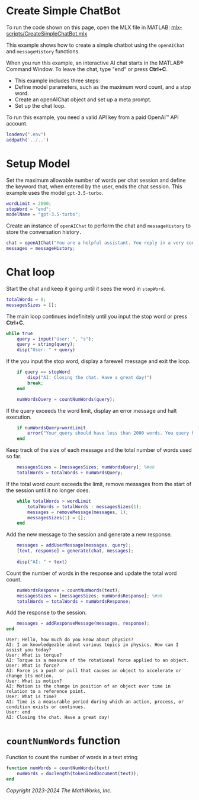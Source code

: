 
# Create Simple ChatBot

To run the code shown on this page, open the MLX file in MATLAB: [mlx-scripts/CreateSimpleChatBot.mlx](mlx-scripts/CreateSimpleChatBot.mlx) 

This example shows how to create a simple chatbot using the `openAIChat` and `messageHistory` functions.


When you run this example, an interactive AI chat starts in the MATLAB® Command Window. To leave the chat, type "end" or press **Ctrl+C**.

-  This example includes three steps: 
-  Define model parameters, such as the maximum word count, and a stop word. 
-  Create an openAIChat object and set up a meta prompt. 
-  Set up the chat loop. 

To run this example, you need a valid API key from a paid OpenAI™ API account.

```matlab
loadenv(".env")
addpath('../..') 
```
# Setup Model

Set the maximum allowable number of words per chat session and define the keyword that, when entered by the user, ends the chat session. This example uses the model `gpt-3.5-turbo`.

```matlab
wordLimit = 2000;
stopWord = "end";
modelName = "gpt-3.5-turbo";
```

Create an instance of `openAIChat` to perform the chat and `messageHistory` to store the conversation history`.`

```matlab
chat = openAIChat("You are a helpful assistant. You reply in a very concise way, keeping answers limited to short sentences.", ModelName=modelName);
messages = messageHistory;
```
# Chat loop

Start the chat and keep it going until it sees the word in `stopWord`.

```matlab
totalWords = 0;
messagesSizes = [];
```

The main loop continues indefinitely until you input the stop word or press **Ctrl+C.**

```matlab
while true
    query = input("User: ", "s");
    query = string(query);
    disp("User: " + query)
```

If the you input the stop word, display a farewell message and exit the loop.

```matlab
    if query == stopWord
        disp("AI: Closing the chat. Have a great day!")
        break;
    end

    numWordsQuery = countNumWords(query);
```

If the query exceeds the word limit, display an error message and halt execution.

```matlab
    if numWordsQuery>wordLimit
        error("Your query should have less than 2000 words. You query had " + numWordsQuery + " words")
    end
```

Keep track of the size of each message and the total number of words used so far.

```matlab
    messagesSizes = [messagesSizes; numWordsQuery]; %#ok
    totalWords = totalWords + numWordsQuery;
```

If the total word count exceeds the limit, remove messages from the start of the session until it no longer does.

```matlab
    while totalWords > wordLimit
        totalWords = totalWords - messagesSizes(1);
        messages = removeMessage(messages, 1);
        messagesSizes(1) = [];
    end
```

Add the new message to the session and generate a new response.

```matlab
    messages = addUserMessage(messages, query);
    [text, response] = generate(chat, messages);
    
    disp("AI: " + text)
```

Count the number of words in the response and update the total word count.

```matlab
    numWordsResponse = countNumWords(text);
    messagesSizes = [messagesSizes; numWordsResponse]; %#ok
    totalWords = totalWords + numWordsResponse;
```

Add the response to the session.

```matlab
    messages = addResponseMessage(messages, response);
end
```

```matlabTextOutput
User: Hello, how much do you know about physics?
AI: I am knowledgeable about various topics in physics. How can I assist you today?
User: What is torque?
AI: Torque is a measure of the rotational force applied to an object.
User: What is force?
AI: Force is a push or pull that causes an object to accelerate or change its motion.
User: What is motion?
AI: Motion is the change in position of an object over time in relation to a reference point.
User: What is time?
AI: Time is a measurable period during which an action, process, or condition exists or continues.
User: end
AI: Closing the chat. Have a great day!
```
# `countNumWords` function

Function to count the number of words in a text string

```matlab
function numWords = countNumWords(text)
    numWords = doclength(tokenizedDocument(text));
end
```

*Copyright 2023\-2024 The MathWorks, Inc.*

